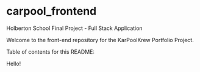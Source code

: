 # carpool_frontend
Holberton School Final Project - Full Stack Application

Welcome to the front-end repository for the KarPoolKrew Portfolio Project.

Table of contents for this README:

Hello!
